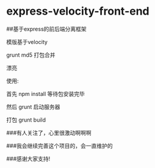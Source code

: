 # express-velocity-front-end

##基于express的前后端分离框架

模版基于velocity

grunt md5 打包合并

漂亮

使用:

首先 npm install 等待包安装完毕

然后 grunt 启动服务器

打包 grunt build

###有人关注了，心里很激动啊啊啊

###我会继续完善这个项目的，会一直维护的

###感谢大家支持!